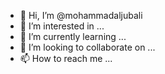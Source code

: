 - 👋 Hi, I’m @mohammadaljubali
- 👀 I’m interested in ...
- 🌱 I’m currently learning ...
- 💞️ I’m looking to collaborate on ...
- 📫 How to reach me ...

<!---
mohammadaljubali/mohammadaljubali is a ✨ special ✨ repository because its `README.md` (this file) appears on your GitHub profile.
You can click the Preview link to take a look at your changes.
--->
